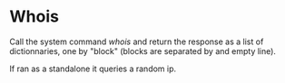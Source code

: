 # Whois

Call the system command _whois_ and return the response as a list of dictionnaries, one by "block" (blocks are separated by and empty line).

If ran as a standalone it queries a random ip.

